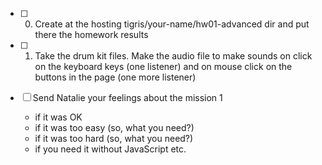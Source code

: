 - [ ] 0.  Create at the hosting tigris/your-name/hw01-advanced dir
   and put there the homework results

- [ ] 1. Take the drum kit files.
    Make the audio file to make sounds
    on click on the keyboard keys (one listener)
    and on mouse click on the buttons in the page
    (one more listener)

- [ ] Send Natalie your feelings about the mission 1
   - if it was OK
   - if it was too easy (so, what you need?)
   - if it was too hard (so, what you need?)
   - if you need it without JavaScript
   etc.